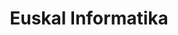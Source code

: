 ---
title: "Euskal Informatika"
url: /saint-jean-pied-de-port/euskal-informatika/
shop: ordinateur
---